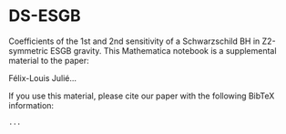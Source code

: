 # DS-ESGB
Coefficients of the 1st and 2nd sensitivity of a Schwarzschild BH in Z2-symmetric ESGB gravity. This Mathematica notebook is a supplemental material to the paper:

Félix-Louis Julié...

If you use this material, please cite our paper with the following BibTeX information:

    ...
